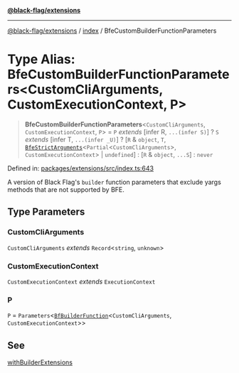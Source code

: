 [**@black-flag/extensions**](../../README.md)

***

[@black-flag/extensions](../../README.md) / [index](../README.md) / BfeCustomBuilderFunctionParameters

# Type Alias: BfeCustomBuilderFunctionParameters\<CustomCliArguments, CustomExecutionContext, P\>

> **BfeCustomBuilderFunctionParameters**\<`CustomCliArguments`, `CustomExecutionContext`, `P`\> = `P` *extends* \[infer R, `...(infer S)`\] ? `S` *extends* \[infer T, `...(infer _U)`\] ? \[`R` & `object`, `T`, [`BfeStrictArguments`](BfeStrictArguments.md)\<`Partial`\<`CustomCliArguments`\>, `CustomExecutionContext`\> \| `undefined`\] : \[`R` & `object`, `...S`\] : `never`

Defined in: [packages/extensions/src/index.ts:643](https://github.com/Xunnamius/black-flag/blob/6ed277e0a55bcec73d66d48954610cdf899ffe68/packages/extensions/src/index.ts#L643)

A version of Black Flag's `builder` function parameters that exclude yargs
methods that are not supported by BFE.

## Type Parameters

### CustomCliArguments

`CustomCliArguments` *extends* `Record`\<`string`, `unknown`\>

### CustomExecutionContext

`CustomExecutionContext` *extends* `ExecutionContext`

### P

`P` = `Parameters`\<[`BfBuilderFunction`](BfBuilderFunction.md)\<`CustomCliArguments`, `CustomExecutionContext`\>\>

## See

[withBuilderExtensions](../functions/withBuilderExtensions.md)
